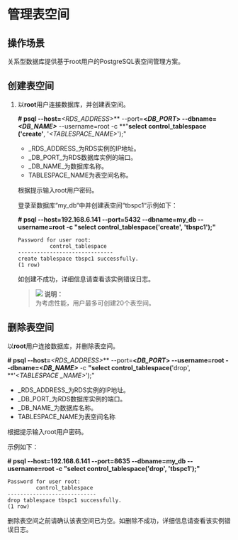 # 管理表空间<a name="TOPIC_0142028498"></a>

## 操作场景<a name="section21161918185247"></a>

关系型数据库提供基于root用户的PostgreSQL表空间管理方案。

## 创建表空间<a name="section3787577116487"></a>

1.  以**root**用户连接数据库，并创建表空间。

    **\# psql --host=**_<RDS\_ADDRESS\>_** --port=**<_DB\_PORT_\> **--dbname=**_<DB\_NAME\>_** --username=root -c **"**select control\_tablespace **\(**'create'**, '_<TABLESPACE\_NAME\>_'\);"

    -   _RDS\_ADDRESS_为RDS实例的IP地址。
    -   _DB\_PORT_为RDS数据库实例的端口。
    -   _DB\_NAME_为数据库名称。
    -   TABLESPACE\_NAME为表空间名称。

    根据提示输入root用户密码。

    登录至数据库“my\_db“中并创建表空间“tbspc1“示例如下：

    **\# psql --host=192.168.6.141 --port=****5432****  --dbname=my\_db --username=root -c "select control\_tablespace\('create', 'tbspc1'\);"**

    ```
    Password for user root:
              control_tablespace          
    ------------------------------    
    create tablespace tbspc1 successfully.   
    (1 row)
    ```

    如创建不成功，详细信息请查看该实例错误日志。

    >![](public_sys-resources/icon-note.gif) **说明：**   
    >为考虑性能，用户最多可创建20个表空间。  


## 删除表空间<a name="section61601016487"></a>

以**root**用户连接数据库，并删除表空间。

**\# psql --host=**_<RDS\_ADDRESS\>_** --port=**<_DB\_PORT_\> **--username=root** **--dbname=**_<DB\_NAME\>_** -c **"**select control\_tablespace**\(**'drop', **'_<TABLESPACE \_NAME\>_'\);"

-   _RDS\_ADDRESS_为RDS实例的IP地址。
-   _DB\_PORT_为RDS数据库实例的端口。
-   _DB\_NAME_为数据库名称。
-   TABLESPACE\_NAME为表空间名称

根据提示输入root用户密码。

示例如下：

**\# psql --host=192.168.6.141 --port=8635 --dbname=my\_db --username=root -c "select control\_tablespace\('drop', 'tbspc1'\);"**

```
Password for user root:
         control_tablespace         
----------------------------    
drop tablespace tbspc1 successfully.   
(1 row)
```

删除表空间之前请确认该表空间已为空。如删除不成功，详细信息请查看该实例错误日志。

